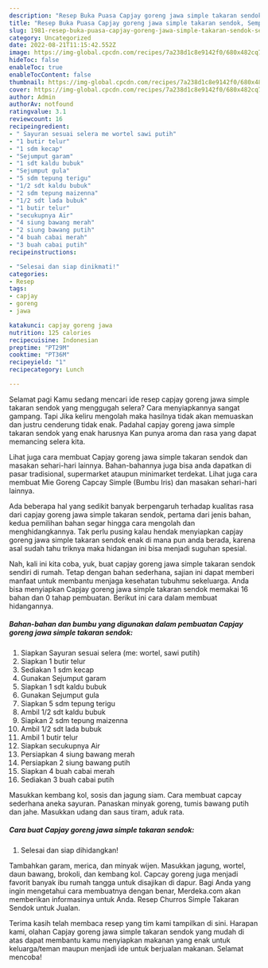 ```yaml
---
description: "Resep Buka Puasa Capjay goreng jawa simple takaran sendok, Sempurna"
title: "Resep Buka Puasa Capjay goreng jawa simple takaran sendok, Sempurna"
slug: 1981-resep-buka-puasa-capjay-goreng-jawa-simple-takaran-sendok-sempurna
category: Uncategorized
date: 2022-08-21T11:15:42.552Z
image: https://img-global.cpcdn.com/recipes/7a238d1c8e9142f0/680x482cq70/capjay-goreng-jawa-simple-takaran-sendok-foto-resep-utama.jpg
hideToc: false
enableToc: true
enableTocContent: false
thumbnail: https://img-global.cpcdn.com/recipes/7a238d1c8e9142f0/680x482cq70/capjay-goreng-jawa-simple-takaran-sendok-foto-resep-utama.jpg
cover: https://img-global.cpcdn.com/recipes/7a238d1c8e9142f0/680x482cq70/capjay-goreng-jawa-simple-takaran-sendok-foto-resep-utama.jpg
author: Admin
authorAv: notfound
ratingvalue: 3.1
reviewcount: 16
recipeingredient:
- " Sayuran sesuai selera me wortel sawi putih"
- "1 butir telur"
- "1 sdm kecap"
- "Sejumput garam"
- "1 sdt kaldu bubuk"
- "Sejumput gula"
- "5 sdm tepung terigu"
- "1/2 sdt kaldu bubuk"
- "2 sdm tepung maizenna"
- "1/2 sdt lada bubuk"
- "1 butir telur"
- "secukupnya Air"
- "4 siung bawang merah"
- "2 siung bawang putih"
- "4 buah cabai merah"
- "3 buah cabai putih"
recipeinstructions:

- "Selesai dan siap dinikmati!"
categories:
- Resep
tags:
- capjay
- goreng
- jawa

katakunci: capjay goreng jawa 
nutrition: 125 calories
recipecuisine: Indonesian
preptime: "PT29M"
cooktime: "PT36M"
recipeyield: "1"
recipecategory: Lunch

---
```



Selamat pagi Kamu sedang mencari ide resep capjay goreng jawa simple takaran sendok yang menggugah selera? Cara menyiapkannya sangat gampang. Tapi Jika keliru mengolah maka hasilnya tidak akan memuaskan dan justru cenderung tidak enak. Padahal capjay goreng jawa simple takaran sendok yang enak harusnya Kan punya aroma dan rasa yang dapat memancing selera kita.


Lihat juga cara membuat Capjay goreng jawa simple takaran sendok dan masakan sehari-hari lainnya. Bahan-bahannya juga bisa anda dapatkan di pasar tradisional, supermarket ataupun minimarket terdekat. Lihat juga cara membuat Mie Goreng Capcay Simple (Bumbu Iris) dan masakan sehari-hari lainnya.

Ada beberapa hal yang sedikit banyak berpengaruh terhadap kualitas rasa dari capjay goreng jawa simple takaran sendok, pertama dari jenis bahan, kedua pemilihan bahan segar hingga cara mengolah dan menghidangkannya. Tak perlu pusing kalau hendak menyiapkan capjay goreng jawa simple takaran sendok enak di mana pun anda berada, karena asal sudah tahu triknya maka hidangan ini bisa menjadi suguhan spesial.


Nah, kali ini kita coba, yuk, buat capjay goreng jawa simple takaran sendok sendiri di rumah. Tetap dengan bahan sederhana, sajian ini dapat memberi manfaat untuk membantu menjaga kesehatan tubuhmu sekeluarga. Anda bisa menyiapkan Capjay goreng jawa simple takaran sendok memakai 16 bahan dan 0 tahap pembuatan. Berikut ini cara dalam membuat hidangannya.

<!--inarticleads1-->

##### Bahan-bahan dan bumbu yang digunakan dalam pembuatan Capjay goreng jawa simple takaran sendok:

1. Siapkan  Sayuran sesuai selera (me: wortel, sawi putih)
1. Siapkan 1 butir telur
1. Sediakan 1 sdm kecap
1. Gunakan Sejumput garam
1. Siapkan 1 sdt kaldu bubuk
1. Gunakan Sejumput gula
1. Siapkan 5 sdm tepung terigu
1. Ambil 1/2 sdt kaldu bubuk
1. Siapkan 2 sdm tepung maizenna
1. Ambil 1/2 sdt lada bubuk
1. Ambil 1 butir telur
1. Siapkan secukupnya Air
1. Persiapkan 4 siung bawang merah
1. Persiapkan 2 siung bawang putih
1. Siapkan 4 buah cabai merah
1. Sediakan 3 buah cabai putih


Masukkan kembang kol, sosis dan jagung siam. Cara membuat capcay sederhana aneka sayuran. Panaskan minyak goreng, tumis bawang putih dan jahe. Masukkan udang dan saus tiram, aduk rata. 

<!--inarticleads2-->

##### Cara buat Capjay goreng jawa simple takaran sendok:


1. Selesai dan siap dihidangkan!

Tambahkan garam, merica, dan minyak wijen. Masukkan jagung, wortel, daun bawang, brokoli, dan kembang kol. Capcay goreng juga menjadi favorit banyak ibu rumah tangga untuk disajikan di dapur. Bagi Anda yang ingin mengetahui cara membuatnya dengan benar, Merdeka.com akan memberikan informasinya untuk Anda. Resep Churros Simple Takaran Sendok untuk Jualan. 

Terima kasih telah membaca resep yang tim kami tampilkan di sini. Harapan kami, olahan Capjay goreng jawa simple takaran sendok yang mudah di atas dapat membantu kamu menyiapkan makanan yang enak untuk keluarga/teman maupun menjadi ide untuk berjualan makanan. Selamat mencoba!
